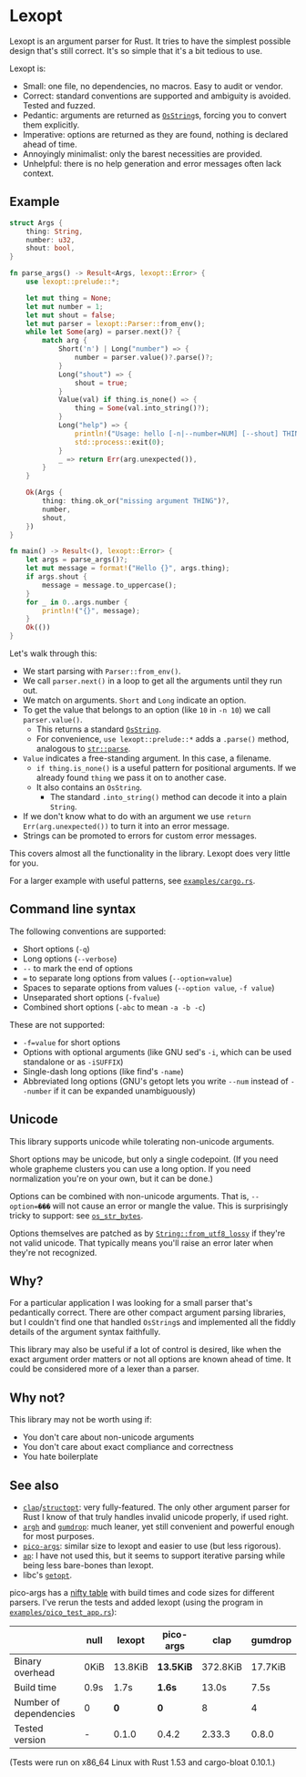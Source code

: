 # Lexopt

Lexopt is an argument parser for Rust. It tries to have the simplest possible design that's still correct. It's so simple that it's a bit tedious to use.

Lexopt is:
- Small: one file, no dependencies, no macros. Easy to audit or vendor.
- Correct: standard conventions are supported and ambiguity is avoided. Tested and fuzzed.
- Pedantic: arguments are returned as [`OsString`](https://doc.rust-lang.org/std/ffi/struct.OsString.html)s, forcing you to convert them explicitly.
- Imperative: options are returned as they are found, nothing is declared ahead of time.
- Annoyingly minimalist: only the barest necessities are provided.
- Unhelpful: there is no help generation and error messages often lack context.

## Example
```rust
struct Args {
    thing: String,
    number: u32,
    shout: bool,
}

fn parse_args() -> Result<Args, lexopt::Error> {
    use lexopt::prelude::*;

    let mut thing = None;
    let mut number = 1;
    let mut shout = false;
    let mut parser = lexopt::Parser::from_env();
    while let Some(arg) = parser.next()? {
        match arg {
            Short('n') | Long("number") => {
                number = parser.value()?.parse()?;
            }
            Long("shout") => {
                shout = true;
            }
            Value(val) if thing.is_none() => {
                thing = Some(val.into_string()?);
            }
            Long("help") => {
                println!("Usage: hello [-n|--number=NUM] [--shout] THING");
                std::process::exit(0);
            }
            _ => return Err(arg.unexpected()),
        }
    }

    Ok(Args {
        thing: thing.ok_or("missing argument THING")?,
        number,
        shout,
    })
}

fn main() -> Result<(), lexopt::Error> {
    let args = parse_args()?;
    let mut message = format!("Hello {}", args.thing);
    if args.shout {
        message = message.to_uppercase();
    }
    for _ in 0..args.number {
        println!("{}", message);
    }
    Ok(())
}
```

Let's walk through this:
- We start parsing with `Parser::from_env()`.
- We call `parser.next()` in a loop to get all the arguments until they run out.
- We match on arguments. `Short` and `Long` indicate an option.
- To get the value that belongs to an option (like `10` in `-n 10`) we call `parser.value()`.
  - This returns a standard [`OsString`](https://doc.rust-lang.org/std/ffi/struct.OsString.html).
  - For convenience, `use lexopt::prelude::*` adds a `.parse()` method, analogous to [`str::parse`](https://doc.rust-lang.org/std/primitive.str.html#method.parse).
- `Value` indicates a free-standing argument. In this case, a filename.
  - `if thing.is_none()` is a useful pattern for positional arguments. If we already found `thing` we pass it on to another case.
  - It also contains an `OsString`.
    - The standard `.into_string()` method can decode it into a plain `String`.
- If we don't know what to do with an argument we use `return Err(arg.unexpected())` to turn it into an error message.
- Strings can be promoted to errors for custom error messages.

This covers almost all the functionality in the library. Lexopt does very little for you.

For a larger example with useful patterns, see [`examples/cargo.rs`](examples/cargo.rs).

## Command line syntax
The following conventions are supported:
- Short options (`-q`)
- Long options (`--verbose`)
- `--` to mark the end of options
- `=` to separate long options from values (`--option=value`)
- Spaces to separate options from values (`--option value`, `-f value`)
- Unseparated short options (`-fvalue`)
- Combined short options (`-abc` to mean `-a -b -c`)

These are not supported:
- `-f=value` for short options
- Options with optional arguments (like GNU sed's `-i`, which can be used standalone or as `-iSUFFIX`)
- Single-dash long options (like find's `-name`)
- Abbreviated long options (GNU's getopt lets you write `--num` instead of `--number` if it can be expanded unambiguously)

## Unicode
This library supports unicode while tolerating non-unicode arguments.

Short options may be unicode, but only a single codepoint. (If you need whole grapheme clusters you can use a long option. If you need normalization you're on your own, but it can be done.)

Options can be combined with non-unicode arguments. That is, `--option=���` will not cause an error or mangle the value. This is surprisingly tricky to support: see [`os_str_bytes`](https://crates.io/crates/os_str_bytes).

Options themselves are patched as by [`String::from_utf8_lossy`](https://doc.rust-lang.org/std/string/struct.String.html#method.from_utf8_lossy) if they're not valid unicode. That typically means you'll raise an error later when they're not recognized.

## Why?
For a particular application I was looking for a small parser that's pedantically correct. There are other compact argument parsing libraries, but I couldn't find one that handled `OsString`s and implemented all the fiddly details of the argument syntax faithfully.

This library may also be useful if a lot of control is desired, like when the exact argument order matters or not all options are known ahead of time. It could be considered more of a lexer than a parser.

## Why not?
This library may not be worth using if:
- You don't care about non-unicode arguments
- You don't care about exact compliance and correctness
- You hate boilerplate

## See also
- [`clap`](https://github.com/clap-rs/clap)/[`structopt`](https://github.com/TeXitoi/structopt): very fully-featured. The only other argument parser for Rust I know of that truly handles invalid unicode properly, if used right.
- [`argh`](https://github.com/google/argh) and [`gumdrop`](https://github.com/murarth/gumdrop): much leaner, yet still convenient and powerful enough for most purposes.
- [`pico-args`](https://github.com/RazrFalcon/pico-args): similar size to lexopt and easier to use (but less rigorous).
- [`ap`](https://docs.rs/ap): I have not used this, but it seems to support iterative parsing while being less bare-bones than lexopt.
- libc's [`getopt`](https://en.wikipedia.org/wiki/Getopt#Examples).

pico-args has a [nifty table](https://github.com/RazrFalcon/pico-args#alternatives) with build times and code sizes for different parsers. I've rerun the tests and added lexopt (using the program in [`examples/pico_test_app.rs`](examples/pico_test_app.rs)):

|                        | null | lexopt  | pico-args   | clap     | gumdrop | structopt | argh    |
|------------------------|------|---------|-------------|----------|---------|-----------|---------|
| Binary overhead        | 0KiB | 13.8KiB | **13.5KiB** | 372.8KiB | 17.7KiB | 371.2KiB  | 16.8KiB |
| Build time             | 0.9s | 1.7s    | **1.6s**    | 13.0s    | 7.5s    | 17.0s     | 7.5s    |
| Number of dependencies | 0    | **0**   | **0**       | 8        | 4       | 19        | 6       |
| Tested version         | -    | 0.1.0   | 0.4.2       | 2.33.3   | 0.8.0   | 0.3.22    | 0.1.4   |

(Tests were run on x86_64 Linux with Rust 1.53 and cargo-bloat 0.10.1.)
